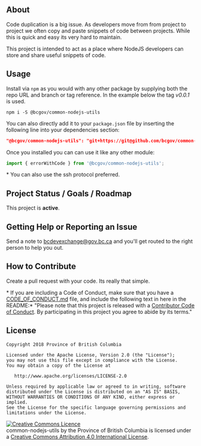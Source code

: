 ## About

Code duplication is a big issue. As developers move from from project to project we often copy and paste snippets of code between projects. While this is quick and easy its very hard to maintain.

This project is intended to act as a place where NodeJS developers can store and share useful snippets of code.

## Usage

Install via `npm` as you would with any other package by supplying both the repo URL and branch or tag reference. In the example below the tag _v0.0.1_ is used.

```console
npm i -S @bcgov/common-nodejs-utils
```

You can also directly add it to your `package.json` file by inserting the following line into your dependencies section:

```json
"@bcgov/common-nodejs-utils": "git+https://git@github.com/bcgov/common-nodejs-utils.git#v0.0.1",
```

Once you installed you can can use it like any other module:

```javascript
import { errorWithCode } from '@bcgov/common-nodejs-utils';
```

\* You can also use the ssh protocol preferred.

## Project Status / Goals / Roadmap

This project is **active**.

## Getting Help or Reporting an Issue

Send a note to bcdevexchange@gov.bc.ca and you'll get routed to the right person to help you out.

## How to Contribute

Create a pull request with your code. Its really that simple.

\* If you are including a Code of Conduct, make sure that you have a [CODE_OF_CONDUCT.md](SAMPLE-CODE_OF_CONDUCT.md) file, and include the following text in here in the README:\*
"Please note that this project is released with a [Contributor Code of Conduct](CODE_OF_CONDUCT.md). By participating in this project you agree to abide by its terms."

## License

    Copyright 2018 Province of British Columbia

    Licensed under the Apache License, Version 2.0 (the "License");
    you may not use this file except in compliance with the License.
    You may obtain a copy of the License at

       http://www.apache.org/licenses/LICENSE-2.0

    Unless required by applicable law or agreed to in writing, software
    distributed under the License is distributed on an "AS IS" BASIS,
    WITHOUT WARRANTIES OR CONDITIONS OF ANY KIND, either express or implied.
    See the License for the specific language governing permissions and
    limitations under the License.

<a rel="license" href="http://creativecommons.org/licenses/by/4.0/"><img alt="Creative Commons Licence" style="border-width:0" src="https://i.creativecommons.org/l/by/4.0/80x15.png" /></a><br /><span xmlns:dct="http://purl.org/dc/terms/" property="dct:title">common-nodejs-utils</span> by <span xmlns:cc="http://creativecommons.org/ns#" property="cc:attributionName">the Province of British Columbia</span> is licensed under a <a rel="license" href="http://creativecommons.org/licenses/by/4.0/">Creative Commons Attribution 4.0 International License</a>.

[export-xcarchive]: https://github.com/bcdevops/mobile-cicd-api/raw/develop/doc/images/export-xcarchive.gif 'Prepare & Export xcarchive'
